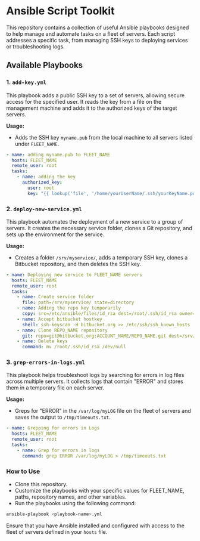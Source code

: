 # Ansible Script Toolkit

This repository contains a collection of useful Ansible playbooks designed to help manage and automate tasks on a fleet of servers. Each script addresses a specific task, from managing SSH keys to deploying services or troubleshooting logs.

## Available Playbooks

### 1. `add-key.yml`
This playbook adds a public SSH key to a set of servers, allowing secure access for the specified user. It reads the key from a file on the management machine and adds it to the authorized keys of the target servers.

**Usage:**
- Adds the SSH key `myname.pub` from the local machine to all servers listed under `FLEET_NAME`.

```yaml
- name: adding myname.pub to FLEET_NAME
  hosts: FLEET_NAME
  remote_user: root
  tasks:
    - name: adding the key
      authorized_key:
        user: root
        key: "{{ lookup('file', '/home/yourUserName/.ssh/yourKeyName.pub') }}"
```

### 2. `deploy-new-service.yml`
This playbook automates the deployment of a new service to a group of servers. It creates the necessary service folder, clones a Git repository, and sets up the environment for the service.


**Usage:**
- Creates a folder `/srv/myservice/`, adds a temporary SSH key, clones a Bitbucket repository, and then deletes the SSH key.

```yaml
- name: Deploying new service to FLEET_NAME servers
  hosts: FLEET_NAME
  remote_user: root
  tasks:
    - name: Create service folder
      file: path=/srv/myservice/ state=directory
    - name: Adding the repo key temporarily
      copy: src=/etc/ansible/files/id_rsa dest=/root/.ssh/id_rsa owner=root group=root mode=0600
    - name: Accept bitbucket hostkey
      shell: ssh-keyscan -H bitbucket.org >> /etc/ssh/ssh_known_hosts
    - name: Clone REPO_NAME repository
      git: repo=git@bitbucket.org:ACCOUNT_NAME/REPO_NAME.git dest=/srv/myservice/ accept_hostkey=yes
    - name: Delete keys
      command: mv /root/.ssh/id_rsa /dev/null
```

### 3. `grep-errors-in-logs.yml`
This playbook helps troubleshoot logs by searching for errors in log files across multiple servers. It collects logs that contain "ERROR" and stores them in a temporary file on each server.

**Usage:**
- Greps for "ERROR" in the `/var/log/myLOG` file on the fleet of servers and saves the output to `/tmp/timeouts.txt`.

```yaml
- name: Grepping for errors in Logs
  hosts: FLEET_NAME
  remote_user: root
  tasks:
    - name: Grep for errors in logs
      command: grep ERROR /var/log/myLOG > /tmp/timeouts.txt
```

### How to Use
- Clone this repository.
- Customize the playbooks with your specific values for FLEET_NAME, paths, repository names, and other variables.
- Run the playbooks using the following command:
```bash
ansible-playbook <playbook-name>.yml
```
Ensure that you have Ansible installed and configured with access to the fleet of servers defined in your `hosts` file.

